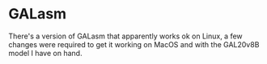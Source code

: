 # GALasm

There's a version of GALasm that apparently works ok on Linux, a few changes were required to get it working on MacOS and with the GAL20v8B model I have on hand.
